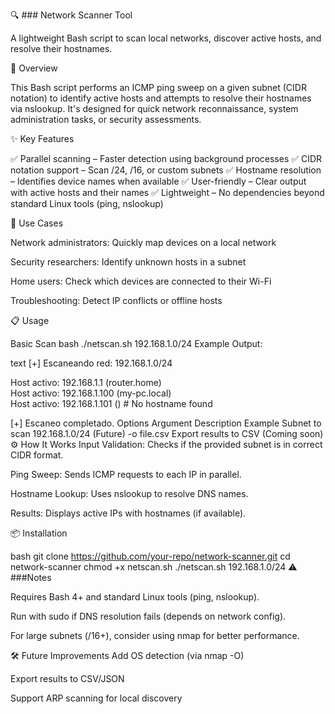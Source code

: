 🔍 ### Network Scanner Tool 

A lightweight Bash script to scan local networks, discover active hosts, and resolve their hostnames.

📌 Overview

This Bash script performs an ICMP ping sweep on a given subnet (CIDR notation) to identify active hosts and attempts to resolve their hostnames via nslookup. It's designed for quick network reconnaissance, system administration tasks, or security assessments.

✨ Key Features

✅ Parallel scanning – Faster detection using background processes
✅ CIDR notation support – Scan /24, /16, or custom subnets
✅ Hostname resolution – Identifies device names when available
✅ User-friendly – Clear output with active hosts and their names
✅ Lightweight – No dependencies beyond standard Linux tools (ping, nslookup)

🚀 Use Cases

Network administrators: Quickly map devices on a local network

Security researchers: Identify unknown hosts in a subnet

Home users: Check which devices are connected to their Wi-Fi

Troubleshooting: Detect IP conflicts or offline hosts

📋 Usage

Basic Scan
bash
./netscan.sh 192.168.1.0/24
Example Output:

text
[+] Escaneando red: 192.168.1.0/24

Host activo: 192.168.1.1 (router.home)  
Host activo: 192.168.1.100 (my-pc.local)  
Host activo: 192.168.1.101 ()  # No hostname found

[+] Escaneo completado.
Options
Argument	Description	Example
<CIDR>	Subnet to scan	192.168.1.0/24
(Future) -o file.csv	Export results to CSV	(Coming soon)
⚙️ How It Works
Input Validation: Checks if the provided subnet is in correct CIDR format.

Ping Sweep: Sends ICMP requests to each IP in parallel.

Hostname Lookup: Uses nslookup to resolve DNS names.

Results: Displays active IPs with hostnames (if available).

📦 Installation

bash
git clone https://github.com/your-repo/network-scanner.git
cd network-scanner
chmod +x netscan.sh
./netscan.sh 192.168.1.0/24
⚠️ ###Notes

Requires Bash 4+ and standard Linux tools (ping, nslookup).

Run with sudo if DNS resolution fails (depends on network config).

For large subnets (/16+), consider using nmap for better performance.

🛠 Future Improvements
Add OS detection (via nmap -O)

Export results to CSV/JSON

Support ARP scanning for local discovery

